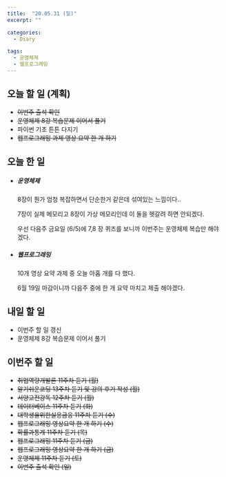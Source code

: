 ```yaml
---
title:  "20.05.31 (일)"
excerpt: ""

categories:
  - Diary

tags:
  - 운영체제
  - 웹프로그래밍
---
```


## 오늘 할 일 (계획)

- ~~이번주 출석 확인~~
- ~~운영체제 8강 복습문제 이어서 풀기~~
- 파이썬 기초 튼튼 다지기
- ~~웹프로그래밍 과제 영상 요약 한 개 하기~~


## 오늘 한 일

- ##### 운영체제

  8장이 뭔가 엄청 복잡하면서 단순한거 같은데 섞여있는 느낌이다..

  7장이 실제 메모리고 8장이 가상 메모리인데 이 둘을 헷갈려 하면 안되겠다.

  우선 다음주 금요일 (6/5)에 7,8 장 퀴즈를 보니까 이번주는 운영체제 복습만 해야겠다.

- ##### 웹프로그래밍

  10개 영상 요약 과제 중 오늘 아홉 개를 다 했다.

  6월 19일 마감이니까 다음주 중에 한 개 요약 마치고 제출 해야겠다.

## 내일 할 일

- 이번주 할 일 갱신
- 운영체제 8강 복습문제 이어서 풀기

## 이번주 할 일

- ~~취업역량개발론 11주차 듣기 (월)~~
- ~~알기쉬운코딩 13주차 듣기 및 강의 후기 작성 (월)~~
- ~~서양고전강독 12주차 듣기 (월)~~
- ~~데이터베이스 11주차 듣기 (화)~~
- ~~대학생을위한실용금융 11주차 듣기 (수)~~
- ~~웹프로그래밍 영상요약 한 개 하기 (수)~~
- ~~확률과통계 11주차 듣기 (목)~~
- ~~웹프로그래밍 11주차 듣기 (금)~~
- ~~웹프로그래밍 영상요약 한 개 하기 (금)~~
- ~~운영체제 11주차 듣기 (토)~~
- ~~이번주 출석 확인 (일)~~

